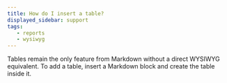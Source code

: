 ```yaml
---
title: How do I insert a table?
displayed_sidebar: support
tags:
   - reports
   - wysiwyg
---
```


Tables remain the only feature from Markdown without a direct WYSIWYG equivalent. To add a table, insert a Markdown block and create the table inside it.